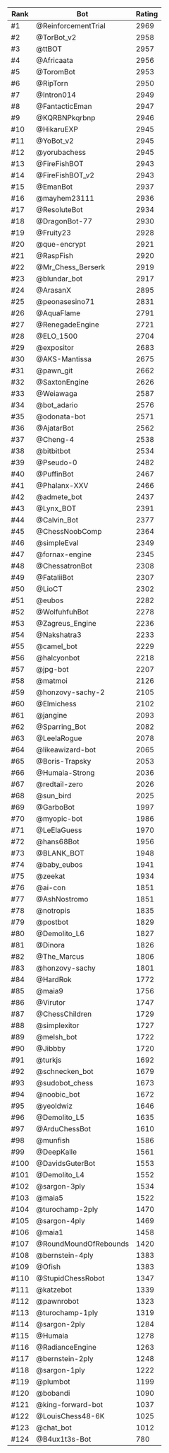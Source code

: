 Rank|Bot|Rating
---|---|---
#1|@ReinforcementTrial|2969
#2|@TorBot_v2|2958
#3|@ttBOT|2957
#4|@Africaata|2956
#5|@ToromBot|2953
#6|@RipTorn|2950
#7|@Intron014|2949
#8|@FantacticEman|2947
#9|@KQRBNPkqrbnp|2946
#10|@HikaruEXP|2945
#11|@YoBot_v2|2945
#12|@yorubachess|2945
#13|@FireFishBOT|2943
#14|@FireFishBOT_v2|2943
#15|@EmanBot|2937
#16|@mayhem23111|2936
#17|@ResoluteBot|2934
#18|@DragonBot-77|2930
#19|@Fruity23|2928
#20|@que-encrypt|2921
#21|@RaspFish|2920
#22|@Mr_Chess_Berserk|2919
#23|@blundar_bot|2917
#24|@ArasanX|2895
#25|@peonasesino71|2831
#26|@AquaFlame|2791
#27|@RenegadeEngine|2721
#28|@ELO_1500|2704
#29|@expositor|2683
#30|@AKS-Mantissa|2675
#31|@pawn_git|2662
#32|@SaxtonEngine|2626
#33|@Weiawaga|2587
#34|@bot_adario|2576
#35|@odonata-bot|2571
#36|@AjatarBot|2562
#37|@Cheng-4|2538
#38|@bitbitbot|2534
#39|@Pseudo-0|2482
#40|@PuffinBot|2467
#41|@Phalanx-XXV|2466
#42|@admete_bot|2437
#43|@Lynx_BOT|2391
#44|@Calvin_Bot|2377
#45|@ChessNoobComp|2364
#46|@simpleEval|2349
#47|@fornax-engine|2345
#48|@ChessatronBot|2308
#49|@FataliiBot|2307
#50|@LioCT|2302
#51|@eubos|2282
#52|@WolfuhfuhBot|2278
#53|@Zagreus_Engine|2236
#54|@Nakshatra3|2233
#55|@camel_bot|2229
#56|@halcyonbot|2218
#57|@jpg-bot|2207
#58|@matmoi|2126
#59|@honzovy-sachy-2|2105
#60|@Elmichess|2102
#61|@jangine|2093
#62|@Sparring_Bot|2082
#63|@LeelaRogue|2078
#64|@likeawizard-bot|2065
#65|@Boris-Trapsky|2053
#66|@Humaia-Strong|2036
#67|@redtail-zero|2026
#68|@sun_bird|2025
#69|@GarboBot|1997
#70|@myopic-bot|1986
#71|@LeElaGuess|1970
#72|@hans68Bot|1956
#73|@BLANK_BOT|1948
#74|@baby_eubos|1941
#75|@zeekat|1934
#76|@ai-con|1851
#77|@AshNostromo|1851
#78|@notropis|1835
#79|@postbot|1829
#80|@Demolito_L6|1827
#81|@Dinora|1826
#82|@The_Marcus|1806
#83|@honzovy-sachy|1801
#84|@HardRok|1772
#85|@maia9|1756
#86|@Virutor|1747
#87|@ChessChildren|1729
#88|@simplexitor|1727
#89|@melsh_bot|1722
#90|@Jibbby|1720
#91|@turkjs|1692
#92|@schnecken_bot|1679
#93|@sudobot_chess|1673
#94|@noobic_bot|1672
#95|@yeoldwiz|1646
#96|@Demolito_L5|1635
#97|@ArduChessBot|1610
#98|@munfish|1586
#99|@DeepKalle|1561
#100|@DavidsGuterBot|1553
#101|@Demolito_L4|1552
#102|@sargon-3ply|1534
#103|@maia5|1522
#104|@turochamp-2ply|1470
#105|@sargon-4ply|1469
#106|@maia1|1458
#107|@RoundMoundOfRebounds|1420
#108|@bernstein-4ply|1383
#109|@Ofish|1383
#110|@StupidChessRobot|1347
#111|@katzebot|1339
#112|@pawnrobot|1323
#113|@turochamp-1ply|1319
#114|@sargon-2ply|1284
#115|@Humaia|1278
#116|@RadianceEngine|1263
#117|@bernstein-2ply|1248
#118|@sargon-1ply|1222
#119|@plumbot|1199
#120|@bobandi|1090
#121|@king-forward-bot|1037
#122|@LouisChess48-6K|1025
#123|@chat_bot|1012
#124|@B4ux1t3s-Bot|780
